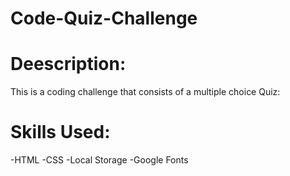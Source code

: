 # Code-Quiz-Challenge

# Deescription:

This is a coding challenge that consists of a multiple choice Quiz:

# Skills Used:
-HTML
-CSS
-Local Storage
-Google Fonts


